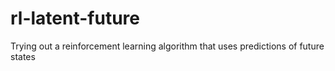 # rl-latent-future
Trying out a reinforcement learning algorithm that uses predictions of future states
